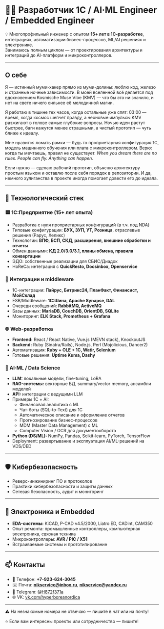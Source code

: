 ﻿# 👨‍💻 Разработчик 1С / AI·ML Engineer / Embedded Engineer

💡 Многопрофильный инженер с опытом **15+ лет в 1С-разработке**, интеграциях, автоматизации бизнес-процессов, ML/AI решениях и электронике.  
Занимаюсь полным циклом — от проектирования архитектуры и интеграций до AI-платформ и микроконтроллеров.

---

## О себе

Я — истинный муми-хакер прямо из муми-долины: люблю код, железо и странные ночные зависимости. В моей вселенной всё делается под вдохновением Kosmische Muse Vibe (KMV) — что бы это ни значило, и нет на свете ничего сильнее её мелодичной магии.  

Я работаю в тишине тех часов, когда остальные уже спят: 03:00 — время, когда космос шепчет правду, а неоновые импульсы KMV разжигают в голове самые глубокие вопросы. Ночью идеи растут быстрее, баги кажутся менее страшными, а чистый прототип — чуть ближе к идеалу.  

Мне нравится ломать рамки — будь то проприетарная конфигурация 1С, модель машинного обучения или плата с микроконтроллером. Верю: когда ты мечтаешь, правил не существует. *When you dream there are no rules. People can fly. Anything can happen.*  

Если нужно — сделаю рабочий прототип, объясню архитектуру простым языком и оставлю после себя порядок в репозитории. И да, немного хулиганства в проекте иногда помогает довести его до идеала.

---

## 🚀 Технологический стек

### 🟨 1С:Предприятие (15+ лет опыта)
- Разработка с нуля проприетарных конфигураций (в т.ч. под NDA)
- Типовые конфигурации: **БУХ, ЗУП, УТ, Розница**, отраслевые решения (Рарус, Хеликс)
- Технологии: **ВПФ, БСП, СКД, расширения, внешние обработки и отчеты**
- Обмен данными: **КД 2.0/3.0/3.1, планы обмена, правила конвертации**
- ЭДО: собственные реализации для СБИС/Диадок
- HoReCa: интеграция с **QuickResto, Docsinbox, Openservice**

### 🔗 Интеграции и middleware
- 1С-интеграции: **Пайрус, Битрикс24, ПланФакт, Финансист, МойСклад**
- ESB/Middleware: **1С:Шина, Apache Synapse, DAL**
- Очереди сообщений: **RabbitMQ, ActiveMQ**
- Базы данных: **MariaDB, CouchDB, OrientDB, SQLite**
- Мониторинг: **ELK Stack, Prometheus + Grafana**

### 🌐 Web-разработка
- **Frontend:** React / React Native, Vue.js (MEVN stack), KnockoutJS
- **Backend:** Ruby (Sinatra/Rails), Node.js, Perl (Mojolicious, Dancer2)
- Автоматизация: **Ruby + OLE + 1С, Watir, Selenium**
- Готовые решения: **Uptime Kuma, Dashy**

### 🤖 AI·ML / Data Science
- **LLM:** локальные модели, fine-tuning, LoRA
- **RAG-системы:** векторные БД, summary/vector memory, ансамбли моделей
- **API:** интеграции с ведущими LLM
- Примеры 1С + AI:
  - Финансовая аналитика с ML
  - Чат-боты (SQL-to-Text) для 1С
  - Автоматическое описание и оформление отчетов
  - Прогнозирование бизнес-процессов
  - MDM (Master Data Management) с ML
  - Computer Vision / OCR для документооборота
- **Python (DS/ML):** NumPy, Pandas, Scikit-learn, PyTorch, TensorFlow
- Deployment: развертывание и эксплуатация AI/ML-решений на VDS/DED

---

## 🛡 Кибербезопасность
- Реверс-инжиниринг ПО и протоколов
- Практики кибербезопасности и защиты данных
- Сетевая безопасность, аудит и мониторинг

---

## 🔌 Электроника и Embedded
- **EDA-системы:** KiCAD, P-CAD v4.5/2000, Liatro ED, CADint, CAM350
- Опыт ремонта: промышленные контроллеры, компьютерная электроника, связная техника
- Микроконтроллеры: **AVR / PIC / X51**
- Встраиваемые системы и прототипирование

---

## 📫 Контакты
- 📱 Телефон: **+7-923-624-3045**  
- ✉️ Почта: **nikservice@inbox.ru**, **nikservice@yandex.ru**  
- 💬 Telegram: [@H872f371a](https://t.me/H872f371a)  
- 🌐 VK: [vk.com/hyperboreanordica](https://vk.com/hyperboreanordica)  

---

⚠️ На незнакомые номера не отвечаю — пишите в чат или на почту!  

⭐️ Если вам интересны проекты или сотрудничество — пишите!
